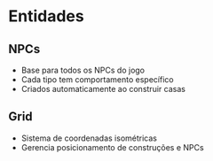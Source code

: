 
# Entidades

## NPCs
- Base para todos os NPCs do jogo
- Cada tipo tem comportamento específico
- Criados automaticamente ao construir casas

## Grid
- Sistema de coordenadas isométricas
- Gerencia posicionamento de construções e NPCs
